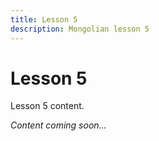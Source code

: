 ```yaml
---
title: Lesson 5
description: Mongolian lesson 5
---
```


# Lesson 5

Lesson 5 content.

*Content coming soon...*